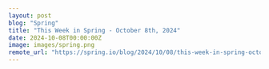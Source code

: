 ```yaml
---
layout: post
blog: "Spring"
title: "This Week in Spring - October 8th, 2024"
date: 2024-10-08T00:00:00Z
image: images/spring.png
remote_url: "https://spring.io/blog/2024/10/08/this-week-in-spring-october-8th-2024"
---
```

